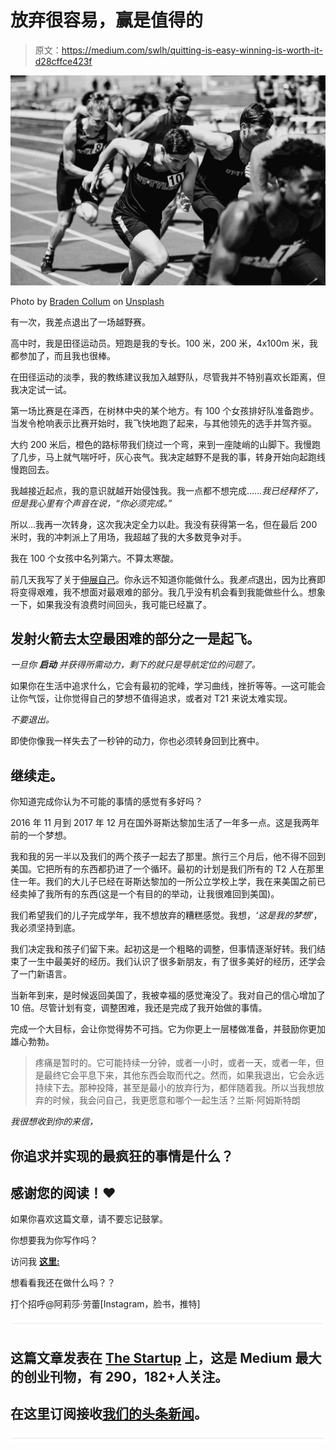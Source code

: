 # 放弃很容易，赢是值得的

> 原文：<https://medium.com/swlh/quitting-is-easy-winning-is-worth-it-d28cffce423f>

![](img/8be3e32ca52fe35d11dba6f05eca76ff.png)

Photo by [Braden Collum](https://unsplash.com/photos/ttbCwN_mWic?utm_source=unsplash&utm_medium=referral&utm_content=creditCopyText) on [Unsplash](https://unsplash.com/search/photos/race?utm_source=unsplash&utm_medium=referral&utm_content=creditCopyText)

有一次，我差点退出了一场越野赛。

高中时，我是田径运动员。短跑是我的专长。100 米，200 米，4x100m 米，我都参加了，而且我也很棒。

在田径运动的淡季，我的教练建议我加入越野队，尽管我并不特别喜欢长距离，但我决定试一试。

第一场比赛是在泽西，在树林中央的某个地方。有 100 个女孩排好队准备跑步。当发令枪响表示比赛开始时，我飞快地跑了起来，与其他领先的选手并驾齐驱。

大约 200 米后，橙色的路标带我们绕过一个弯，来到一座陡峭的山脚下。我慢跑了几步，马上就气喘吁吁，灰心丧气。我决定越野不是我的事，转身开始向起跑线慢跑回去。

我越接近起点，我的意识就越开始侵蚀我。我一点都不想完成……*我已经释怀了，*但是我心里有个声音在说，*“你必须完成。”*

所以…我再一次转身，这次我决定全力以赴。我没有获得第一名，但在最后 200 米时，我的冲刺派上了用场，我超越了我的大多数竞争对手。

我在 100 个女孩中名列第六。不算太寒酸。

前几天我写了关于[伸展自己](https://byrslf.co/stretch-yourself-and-go-f4983b8aa8ed)。你永远不知道你能做什么。我*差点*退出，因为比赛即将变得艰难，我不想面对最艰难的部分。我几乎没有机会看到我能做些什么。想象一下，如果我没有浪费时间回头，我可能已经赢了。

## 发射火箭去太空最困难的部分之一是起飞。

*一旦你* ***启动*** *并获得所需动力，剩下的就只是导航定位的问题了。*

如果你在生活中追求什么，它会有最初的驼峰，学习曲线，挫折等等。—这可能会让你气馁，让你觉得自己的梦想不值得追求，或者对 T21 来说太难实现。

*不要退出。*

即使你像我一样失去了一秒钟的动力，你也必须转身回到比赛中。

## 继续走。

你知道完成你认为不可能的事情的感觉有多好吗？

2016 年 11 月到 2017 年 12 月在国外哥斯达黎加生活了一年多一点。这是我两年前的一个梦想。

我和我的另一半以及我们的两个孩子一起去了那里。旅行三个月后，他不得不回到美国。它把所有的东西都扔进了一个循环。最初的计划是我们所有的 T2 人在那里住一年。我们的大儿子已经在哥斯达黎加的一所公立学校上学，我在来美国之前已经卖掉了我所有的东西(这是一个有目的的举动，让我很难回到美国)。

我们希望我们的儿子完成学年，我不想放弃的糟糕感觉。我想，*‘这是我的梦想’*，我必须坚持到底。

我们决定我和孩子们留下来。起初这是一个粗略的调整，但事情逐渐好转。我们结束了一生中最美好的经历。我们认识了很多新朋友，有了很多美好的经历，还学会了一门新语言。

当新年到来，是时候返回美国了，我被幸福的感觉淹没了。我对自己的信心增加了 10 倍。尽管计划有变，调整困难，我还是完成了我开始做的事情。

完成一个大目标，会让你觉得势不可挡。它为你更上一层楼做准备，并鼓励你更加雄心勃勃。

> 疼痛是暂时的。它可能持续一分钟，或者一小时，或者一天，或者一年，但是最终它会平息下来，其他东西会取而代之。然而，如果我退出，它会永远持续下去。那种投降，甚至是最小的放弃行为，都伴随着我。所以当我想放弃的时候，我会问自己，我更愿意和哪个一起生活？兰斯·阿姆斯特朗

*我很想收到你的来信，*

## 你追求并实现的最疯狂的事情是什么？

## 感谢您的阅读！❤

如果你喜欢这篇文章，请不要忘记鼓掌。

你想要我为你写作吗？

访问我 [**这里:**](http://www.aleeshalauray.com)

想看看我还在做什么吗？？

打个招呼@阿莉莎·劳蕾[Instagram，脸书，推特]

![](img/731acf26f5d44fdc58d99a6388fe935d.png)

## 这篇文章发表在 [The Startup](https://medium.com/swlh) 上，这是 Medium 最大的创业刊物，有 290，182+人关注。

## 在这里订阅接收[我们的头条新闻](http://growthsupply.com/the-startup-newsletter/)。

![](img/731acf26f5d44fdc58d99a6388fe935d.png)